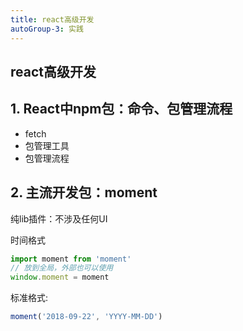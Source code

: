 ```yaml
---
title: react高级开发
autoGroup-3: 实践
---
```


## react高级开发

<TOC />

## 1.  React中npm包：命令、包管理流程


- fetch
- 包管理工具
- 包管理流程
## 2. 主流开发包：moment

纯lib插件：不涉及任何UI

时间格式

```js
import moment from 'moment'
// 放到全局，外部也可以使用
window.moment = moment
```

标准格式:
```js
moment('2018-09-22', 'YYYY-MM-DD')
```